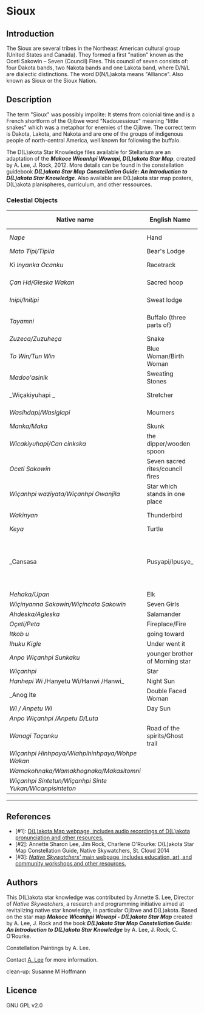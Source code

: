 # Sioux

## Introduction

The Sioux are several tribes in the Northeast American cultural group (United States and Canada). They formed a first "nation" known as the Oceti Sakowin – Seven (Council) Fires. This council of seven consists of: four Dakota bands, two Nakota bands and one Lakota band, where D/N/L are dialectic distinctions. The word D(N/L)akota means "Alliance". Also known as Sioux or the Sioux Nation.

## Description

The term "Sioux" was possibly impolite: It stems from colonial time and is a French shortform of the Ojibwe word "Nadouessioux" meaning "little snakes" which was a metaphor for enemies of the Ojibwe. The correct term is Dakota, Lakota, and Nakota and are one of the groups of indigenous people of north-central America, well known for following the buffalo.

The D(L)akota Star Knowledge files available for Stellarium are an adaptation of the ___Makoce Wicanhpi Wowapi, D(L)akota Star Map___, created by A. Lee, J. Rock, 2012. More details can be found in the constellation guidebook ___D(L)akota Star Map Constellation Guide: An Introduction to D(L)akota Star Knowledge___. Also available are D(L)akota star map posters, D(L)akota planispheres, curriculum, and other ressources.

### Celestial Objects
| Native name | English Name | Modern designation |
|----------|-------|-------|
|   _Nape_ | Hand  | lower Orion & β Eridanus  |
| _Mato Tipi/Tipila_ | Bear's Lodge | Gemini  |
| _Ki Inyanka Ocanku_ | Racetrack | Winter Circle & Pleiades  |
| _Çan Hd/Gleska Wakan_ | Sacred hoop | Winter Circle & Pleiades  |
| _Inipi/Initipi_ | Sweat lodge | Winter Circle & Pleiades  |
| _Tayamni_ | Buffalo (three parts of) | Orion, Canis Major, Pleiades  |
| _Zuzeca/Zuzuheça_ | Snake | Columbia | Puppis, Canis Major |
| _To Win/Tun Win_ | Blue Woman/Birth Woman | Big Dipper – inside Bowl  |
| _Madoo'asinik_ | Sweating Stones | Pleiades  |
| _Wiçakiyuhapi _ | Stretcher | Big Dipper – Bowl stars  |
| _Wasihdapi/Wasiglapi_ | Mourners | Big Dipper – Handle stars  |
| _Manka/Maka_ | Skunk | Big Dipper  |
| _Wicakiyuhapi/Can cinkska_ | the dipper/wooden spoon | Big Dipper |
| _Oceti Sakowin_ | Seven sacred rites/council fires | Big Dipper  |
| _Wiçanhpi waziyata/Wiçanhpi Owanjila_  |  Star which stands in one place | North star, Polaris  |
| _Wakinyan_ | Thunderbird | Draco, Ursa Minor  |
| _Keya_ | Turtle | Pegasus  |
| _Cansasa  | Pusyapi/Ipusye_ | Dried Red Willow (Red-Osier Dogwood – Cornus stolonifera) Aries | Triangulum  |
| _Hehaka/Upan_ | Elk | Pisces  |
| _Wiçinyanna Sakowin/Wiçincala Sakowin_ | Seven Girls | Pleiades  |
| _Ahdeska/Agleska_ | Salamander | Cygnus |
| _Oçeti/Peta_ | Fireplace/Fire | Leo |
| _Itkob u_ | going toward  | Arcturus   |
| _Ihuku Kigle_ | Under went it  | Arcturus |
| _Anpo Wiçanhpi Sunkaku_ | younger brother of Morning star | Arcturus  |
| _Wiçanhpi_ | Star  |  |
| _Hanhepi Wi_ /Hanyetu Wi/Hanwi /Hanwi_  |  Night Sun | Moon  |
| _Anog Ite  | Double Faced Woman | Moon  |
| _Wi / Anpetu Wi_  |  Day Sun | Sun |
| _Anpo Wiçanhpi /Anpetu D/Luta_ | |  Venus  |
| _Wanagi Taçanku_ | Road of the spirits/Ghost trail | Milky Way |
| _Wiçanhpi Hinhpaya/Wiahpihinhpaya/Wohpe Wakan_ |  |  Meteor/Falling star |
| _Wamakohnaka/Wamakhognaka/Makasitomni_  | | Universe |
| _Wiçanhpi Sintetun/Wiçanhpi Sinte Yukan/Wicanpisinteton_ |  |  Comet  |

------------------------

## References

 - [#1]: [D(L)akota Map webpage, includes audio recordings of D(L)akota pronunciation and other resources.](http://web.stcloudstate.edu/aslee/DAKOTAMAP/home.html)
 - [#2]: Annette Sharon Lee, Jim Rock, Charlene O'Rourke: D(L)akota Star Map Constellation Guide, Native Skywatchers, St. Cloud 2014
 - [#3]: [_Native Skywatchers’_ main webpage, includes education, art, and community workshops and other resources.](http://www.nativeskywatchers.com)

## Authors

This D(L)akota star knowledge was contributed by Annette S. Lee, Director of _Native Skywatchers_, a research and programming initiative aimed at revitalizing native star knowledge, in particular Ojibwe and D(L)akota. Based on the star map ___Makoce Wicanhpi Wowapi - D(L)akota Star Map___ created by A. Lee, J. Rock and the book ___D(L)akota Star Map Constellation Guide: An Introduction to D(L)akota Star Knowledge___ by A. Lee, J. Rock, C. O’Rourke.

Constellation Paintings by A. Lee.

Contact [A. Lee](mailto:aslee@stcloudstate.edu) for more information.

clean-up: Susanne M Hoffmann

## Licence

GNU GPL v2.0
